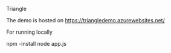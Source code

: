 Triangle

The demo is hosted on https://triangledemo.azurewebsites.net/

For running locally

npm -install
node app.js